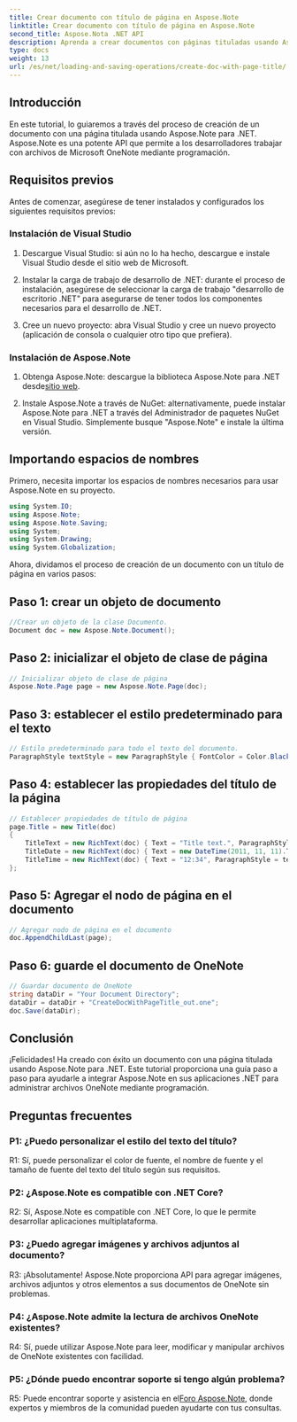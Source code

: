 ```yaml
---
title: Crear documento con título de página en Aspose.Note
linktitle: Crear documento con título de página en Aspose.Note
second_title: Aspose.Nota .NET API
description: Aprenda a crear documentos con páginas tituladas usando Aspose.Note para .NET. Siga nuestra guía paso a paso para una integración perfecta.
type: docs
weight: 13
url: /es/net/loading-and-saving-operations/create-doc-with-page-title/
---
```

## Introducción

En este tutorial, lo guiaremos a través del proceso de creación de un documento con una página titulada usando Aspose.Note para .NET. Aspose.Note es una potente API que permite a los desarrolladores trabajar con archivos de Microsoft OneNote mediante programación.

## Requisitos previos

Antes de comenzar, asegúrese de tener instalados y configurados los siguientes requisitos previos:

### Instalación de Visual Studio

1. Descargue Visual Studio: si aún no lo ha hecho, descargue e instale Visual Studio desde el sitio web de Microsoft.

2. Instalar la carga de trabajo de desarrollo de .NET: durante el proceso de instalación, asegúrese de seleccionar la carga de trabajo "desarrollo de escritorio .NET" para asegurarse de tener todos los componentes necesarios para el desarrollo de .NET.

3. Cree un nuevo proyecto: abra Visual Studio y cree un nuevo proyecto (aplicación de consola o cualquier otro tipo que prefiera).

### Instalación de Aspose.Note

1.  Obtenga Aspose.Note: descargue la biblioteca Aspose.Note para .NET desde[sitio web](https://releases.aspose.com/note/net/).

2. Instale Aspose.Note a través de NuGet: alternativamente, puede instalar Aspose.Note para .NET a través del Administrador de paquetes NuGet en Visual Studio. Simplemente busque "Aspose.Note" e instale la última versión.

## Importando espacios de nombres

Primero, necesita importar los espacios de nombres necesarios para usar Aspose.Note en su proyecto.

```csharp
using System.IO;
using Aspose.Note;
using Aspose.Note.Saving;
using System;
using System.Drawing;
using System.Globalization;
```

Ahora, dividamos el proceso de creación de un documento con un título de página en varios pasos:

## Paso 1: crear un objeto de documento

```csharp
//Crear un objeto de la clase Documento.
Document doc = new Aspose.Note.Document();
```

## Paso 2: inicializar el objeto de clase de página

```csharp
// Inicializar objeto de clase de página
Aspose.Note.Page page = new Aspose.Note.Page(doc);
```

## Paso 3: establecer el estilo predeterminado para el texto

```csharp
// Estilo predeterminado para todo el texto del documento.
ParagraphStyle textStyle = new ParagraphStyle { FontColor = Color.Black, FontName = "Arial", FontSize = 10 };
```

## Paso 4: establecer las propiedades del título de la página

```csharp
// Establecer propiedades de título de página
page.Title = new Title(doc)
{
    TitleText = new RichText(doc) { Text = "Title text.", ParagraphStyle = textStyle },
    TitleDate = new RichText(doc) { Text = new DateTime(2011, 11, 11).ToString("D", CultureInfo.InvariantCulture), ParagraphStyle = textStyle },
    TitleTime = new RichText(doc) { Text = "12:34", ParagraphStyle = textStyle }
};
```

## Paso 5: Agregar el nodo de página en el documento

```csharp
// Agregar nodo de página en el documento
doc.AppendChildLast(page);
```

## Paso 6: guarde el documento de OneNote

```csharp
// Guardar documento de OneNote
string dataDir = "Your Document Directory";
dataDir = dataDir + "CreateDocWithPageTitle_out.one";
doc.Save(dataDir);
```

## Conclusión

¡Felicidades! Ha creado con éxito un documento con una página titulada usando Aspose.Note para .NET. Este tutorial proporciona una guía paso a paso para ayudarle a integrar Aspose.Note en sus aplicaciones .NET para administrar archivos OneNote mediante programación.

## Preguntas frecuentes

### P1: ¿Puedo personalizar el estilo del texto del título?

R1: Sí, puede personalizar el color de fuente, el nombre de fuente y el tamaño de fuente del texto del título según sus requisitos.

### P2: ¿Aspose.Note es compatible con .NET Core?

R2: Sí, Aspose.Note es compatible con .NET Core, lo que le permite desarrollar aplicaciones multiplataforma.

### P3: ¿Puedo agregar imágenes y archivos adjuntos al documento?

R3: ¡Absolutamente! Aspose.Note proporciona API para agregar imágenes, archivos adjuntos y otros elementos a sus documentos de OneNote sin problemas.

### P4: ¿Aspose.Note admite la lectura de archivos OneNote existentes?

R4: Sí, puede utilizar Aspose.Note para leer, modificar y manipular archivos de OneNote existentes con facilidad.

### P5: ¿Dónde puedo encontrar soporte si tengo algún problema?

 R5: Puede encontrar soporte y asistencia en el[Foro Aspose.Note](https://forum.aspose.com/c/note/28), donde expertos y miembros de la comunidad pueden ayudarte con tus consultas.